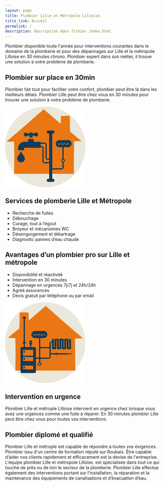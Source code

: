 ```yaml
---
layout: page
title: Plombier Lille et Métropole Lilloise
title_link: Accueil
permalink: /
description: description dans fichier index.html
---
```


Plombier disponible toute l'année pour interventions courantes dans le domaine de la plomberie et pour des dépannages sur Lille et la métropole Lilloise en 30 minutes chrono. Plombier expert dans son métier, il trouve une solution à votre probléme de plomberie.

## Plombier sur place en 30min

Plombier fait tout pour faciliter votre confort, plombier peut être là dans les meilleurs délais. Plombier Lille peut être chez vous en 30 minutes pour trouver une solution à votre problème de plomberie.

![plombier lille](images/plomberie.png "plombier lille")

## Services de plomberie Lille et Métropole

 - Recherche de fuites
 - Débouchage
 - Curage, tout à l’égout
 - Broyeur et mécanismes WC
 - Désengorgement et détartrage
 - Diagnostic pannes d’eau chaude


## Avantages d’un plombier pro sur Lille et métropole

 - Disponibilité et réactivité
 - Intervention en 30 minutes
 - Dépannage en urgences 7j/7j et 24h/24h
 - Agréé assurances
 - Devis gratuit par téléphone ou par email


![chauffagiste lille](images/chaudiere.png "chauffagiste lille")

## Intervention en urgence

Plombier Lille et métrople Lilloise intervient en urgence chez lorsque vous avez une urgences comme une fuite à réparer. En 30 minutes plombier Lille peut être chez vous pour toutes vos interventions.

## Plombier diplomé et qualifié

Plombier Lille et métrople est capable de répondre à toutes vos éxigences. Plombier issu d'un centre de formation réputé sur Roubaix. Être capable d’aider nos clients rapidement et efficacement est la devise de l'entreprise. L'équipe plombier Lille et métropole Lilloise. est spécialisée dans tout ce qui touche de près ou de loin le secteur de la plomberie. Plombier Lille effectue également des interventions portant sur l’installation, la réparation et la maintenance des équipements de canalisations et d’évacuation d’eau.









